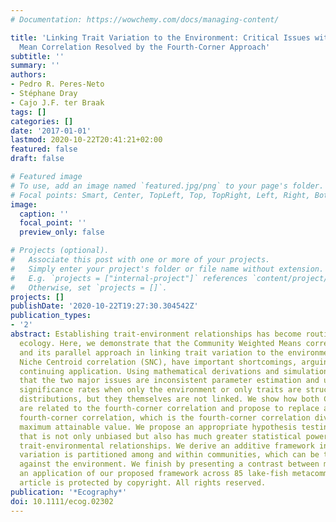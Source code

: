```yaml
---
# Documentation: https://wowchemy.com/docs/managing-content/

title: 'Linking Trait Variation to the Environment: Critical Issues with Community-Weighted
  Mean Correlation Resolved by the Fourth-Corner Approach'
subtitle: ''
summary: ''
authors:
- Pedro R. Peres-Neto
- Stéphane Dray
- Cajo J.F. ter Braak
tags: []
categories: []
date: '2017-01-01'
lastmod: 2020-10-22T20:41:21+02:00
featured: false
draft: false

# Featured image
# To use, add an image named `featured.jpg/png` to your page's folder.
# Focal points: Smart, Center, TopLeft, Top, TopRight, Left, Right, BottomLeft, Bottom, BottomRight.
image:
  caption: ''
  focal_point: ''
  preview_only: false

# Projects (optional).
#   Associate this post with one or more of your projects.
#   Simply enter your project's folder or file name without extension.
#   E.g. `projects = ["internal-project"]` references `content/project/deep-learning/index.md`.
#   Otherwise, set `projects = []`.
projects: []
publishDate: '2020-10-22T19:27:30.304542Z'
publication_types:
- '2'
abstract: Establishing trait-environment relationships has become routine in community
  ecology. Here, we demonstrate that the Community Weighted Means correlation (CWM)
  and its parallel approach in linking trait variation to the environment, the Species
  Niche Centroid correlation (SNC), have important shortcomings, arguing against their
  continuing application. Using mathematical derivations and simulations, we show
  that the two major issues are inconsistent parameter estimation and unacceptable
  significance rates when only the environment or only traits are structuring species
  distributions, but they themselves are not linked. We show how both CWM and SNC
  are related to the fourth-corner correlation and propose to replace all by the Chessel
  fourth-corner correlation, which is the fourth-corner correlation divided by its
  maximum attainable value. We propose an appropriate hypothesis testing procedure
  that is not only unbiased but also has much greater statistical power in detecting
  trait-environmental relationships. We derive an additive framework in which trait
  variation is partitioned among and within communities, which can be then modeled
  against the environment. We finish by presenting a contrast between methods and
  an application of our proposed framework across 85 lake-fish metacommunities.This
  article is protected by copyright. All rights reserved.
publication: '*Ecography*'
doi: 10.1111/ecog.02302
---
```

